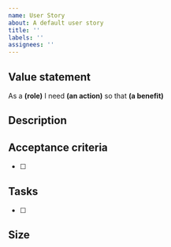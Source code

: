 ```yaml
---
name: User Story
about: A default user story
title: ''
labels: ''
assignees: ''
---
```


## Value statement

As a **(role)**
I need **(an action)**
so that **(a benefit)**

## Description

## Acceptance criteria

- [ ]

## Tasks

- [ ]

## Size
